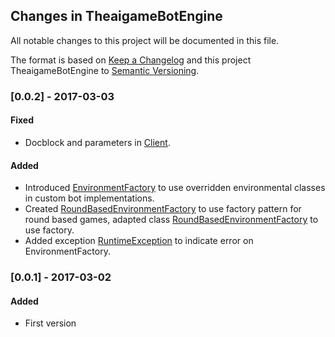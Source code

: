## Changes in TheaigameBotEngine

All notable changes to this project will be documented in this file.

The format is based on [Keep a Changelog](http://keepachangelog.com/) and this project TheaigameBotEngine to [Semantic Versioning](http://semver.org/).

### [0.0.2] - 2017-03-03

#### Fixed
* Docblock and parameters in [Client](src/Client.php).

#### Added
* Introduced [EnvironmentFactory](src/Game/EnvironmentFactory.php) to use overridden environmental classes in custom bot implementations.
* Created [RoundBasedEnvironmentFactory](src/Game/RoundBasedEnvironmentFactory.php) to use factory pattern for round based games, adapted class [RoundBasedEnvironmentFactory](src/Game/RoundBasedEnvironment.php) to use factory.
* Added exception [RuntimeException](src/Exception/RuntimeException.php) to indicate error on EnvironmentFactory.

### [0.0.1] - 2017-03-02

#### Added
* First version